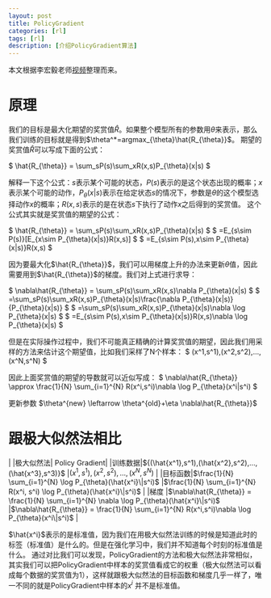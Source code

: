 ```yaml
---
layout: post  
title: PolicyGradient
categories: [rl]  
tags: [rl]  
description: [介绍PolicyGradient算法]   
---
```

本文根据李宏毅老师[视频](https://www.youtube.com/watch?v=pbQ4qe8EwLo&list=PLJV_el3uVTsPMxPbjeX7PicgWbY7F8wW9&index=17)整理而来。

# 原理

我们的目标是最大化期望的奖赏值$\hat{R}$。如果整个模型所有的参数用$\theta$来表示，那么我们训练的目标就是得到$\theta^*=argmax_{\theta}\hat{R_{\theta}}$。
期望的奖赏值$\hat{R}$可以写成下面的公式：

$
\hat{R_{\theta}} = \sum_sP(s)\sum_xR(x,s)P_{\theta}(x|s)
$

解释一下这个公式：$s$表示某个可能的状态，$P(s)$表示的是这个状态出现的概率；$x$表示某个可能的动作，$P_{\theta}(x|s)$表示在给定状态$s$的情况下，参数是$\theta$的这个模型选择动作$x$的概率；$R(x,s)$表示的是在状态$s$下执行了动作$x$之后得到的奖赏值。
这个公式其实就是奖赏值的期望的公式：

$
\hat{R_{\theta}} = \sum_sP(s)\sum_xR(x,s)P_{\theta}(x|s)
$
$
=E_{s\sim P(s)}[E_{x\sim P_{\theta}(x|s)}R(x,s)]
$
$
=E_{s\sim P(s),x\sim P_{\theta}(x|s)}R(x,s)
$

因为要最大化$\hat{R_{\theta}}$，我们可以用梯度上升的办法来更新$\theta$值，因此需要用到$\hat{R_{\theta}}$的梯度。我们对上式进行求导：

$
\nabla\hat{R_{\theta}} = \sum_sP(s)\sum_xR(x,s)\nabla P_{\theta}(x|s)
$
$
=\sum_sP(s)\sum_xR(x,s)P_{\theta}(x|s)\frac{\nabla P_{\theta}(x|s)}{P_{\theta}(x|s)}
$
$
=\sum_sP(s)\sum_xR(x,s)P_{\theta}(x|s)\nabla \log P_{\theta}(x|s)
$
$
=E_{s\sim P(s),x\sim P_{\theta}(x|s)}R(x,s)\nabla \log P_{\theta}(x|s)
$

但是在实际操作过程中，我们不可能真正精确的计算奖赏值的期望，因此我们用采样的方法来估计这个期望值，比如我们采样了N个样本：
$
(x^1,s^1),(x^2,s^2),...,(x^N,s^N)
$

因此上面奖赏值的期望的导数就可以近似写成：
$
\nabla\hat{R_{\theta}} \approx \frac{1}{N} \sum_{i=1}^{N} R(x^i,s^i)\nabla \log P_{\theta}(x^i|s^i)
$

更新参数 $\theta^{new} \leftarrow \theta^{old}+\eta \nabla\hat{R_{\theta}}$

# 跟极大似然法相比

|	|极大似然法| Policy Gradient|
|训练数据|${(\hat{x^1},s^1),(\hat{x^2},s^2),...,(\hat{x^3},s^3)}$	|$(x^1,s^1),(x^2,s^2),...,(x^N,s^N)$	|
|目标函数|$\frac{1}{N} \sum_{i=1}^{N} \log P_{\theta}(\hat{x^i}\|s^i)$	|$\frac{1}{N} \sum_{i=1}^{N} R(x^i, s^i) \log P_{\theta}(\hat{x^i}\|s^i)$	|
|梯度	|$\nabla\hat{R_{\theta}} = \frac{1}{N} \sum_{i=1}^{N} \nabla \log P_{\theta}(\hat{x^i}\|s^i)$	|$\nabla\hat{R_{\theta}} = \frac{1}{N} \sum_{i=1}^{N} R(x^i,s^i)\nabla \log P_{\theta}(x^i\|s^i)$	|

$\hat{x^i}$表示的是标准值，因为我们在用极大似然法训练的时候是知道此时的标签（标准值）是什么的。但是在强化学习中，我们并不知道每个时刻的标准值是什么。
通过对比我们可以发现，PolicyGradient的方法和极大似然法非常相似，其实我们可以把PolicyGradient中样本的奖赏值看成它的权重（极大似然法可以看成每个数据的奖赏值为1），这样就跟极大似然法的目标函数和梯度几乎一样了，唯一不同的就是PolicyGradient中样本的$x^i$ 并不是标准值。



